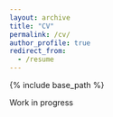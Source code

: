 ```yaml
---
layout: archive
title: "CV"
permalink: /cv/
author_profile: true
redirect_from:
  - /resume
---
```


{% include base_path %}

Work in progress
